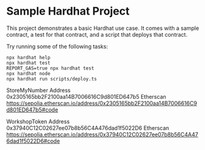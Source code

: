 # Sample Hardhat Project

This project demonstrates a basic Hardhat use case. It comes with a sample contract, a test for that contract, and a script that deploys that contract.

Try running some of the following tasks:

```shell
npx hardhat help
npx hardhat test
REPORT_GAS=true npx hardhat test
npx hardhat node
npx hardhat run scripts/deploy.ts
```

StoreMyNumber Address 0x2305165bb2F2100aa14B7006616C9d801ED647b5
Etherscan https://sepolia.etherscan.io/address/0x2305165bb2F2100aa14B7006616C9d801ED647b5#code

WorkshopToken Address 0x37940C12C02627ee07b8b56C4A476dad1f5022D6
Etherscan https://sepolia.etherscan.io/address/0x37940C12C02627ee07b8b56C4A476dad1f5022D6#code